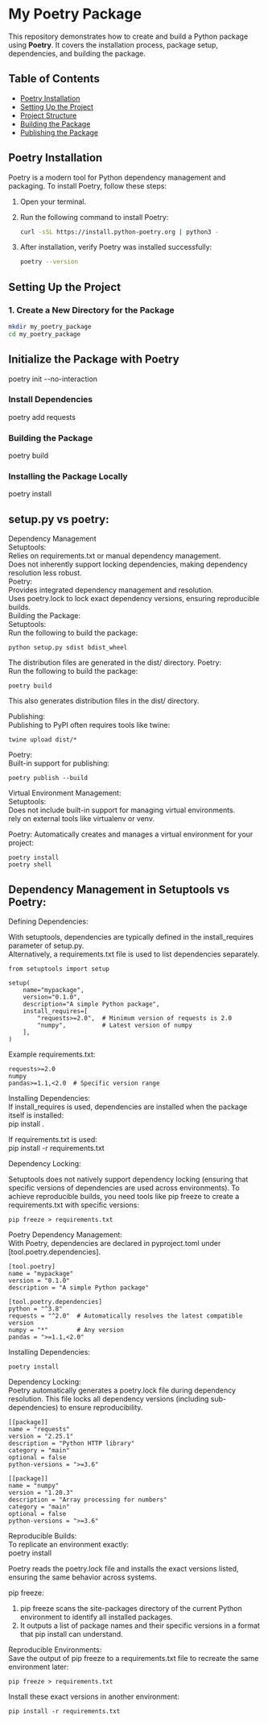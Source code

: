 # My Poetry Package

This repository demonstrates how to create and build a Python package using **Poetry**. It covers the installation process, package setup, dependencies, and building the package.

## Table of Contents

- [Poetry Installation](#poetry-installation)
- [Setting Up the Project](#setting-up-the-project)
- [Project Structure](#project-structure)
- [Building the Package](#building-the-package)
- [Publishing the Package](#publishing-the-package)

## Poetry Installation

Poetry is a modern tool for Python dependency management and packaging. To install Poetry, follow these steps:

1. Open your terminal.
2. Run the following command to install Poetry:

    ```bash
    curl -sSL https://install.python-poetry.org | python3 -
    ```

3. After installation, verify Poetry was installed successfully:

    ```bash
    poetry --version
    ```

## Setting Up the Project

### 1. **Create a New Directory for the Package**

```bash
mkdir my_poetry_package
cd my_poetry_package
```
##  Initialize the Package with Poetry  

poetry init --no-interaction

### Install Dependencies  
poetry add requests  

### Building the Package  
poetry build  

### Installing the Package Locally  
poetry install

## setup.py vs poetry:  
Dependency Management  
Setuptools:  
Relies on requirements.txt or manual dependency management.  
Does not inherently support locking dependencies, making dependency resolution less robust.  
Poetry:  
Provides integrated dependency management and resolution.  
Uses poetry.lock to lock exact dependency versions, ensuring reproducible builds.  
Building the Package:  
Setuptools:  
Run the following to build the package:
```
python setup.py sdist bdist_wheel
```  
The distribution files are generated in the dist/ directory.
Poetry:  
Run the following to build the package:  
```
poetry build
```
This also generates distribution files in the dist/ directory.

Publishing:  
Publishing to PyPI often requires tools like twine:  
```
twine upload dist/*
```  

Poetry:  
Built-in support for publishing:  
```
poetry publish --build
```  

Virtual Environment Management:  
Setuptools:  
Does not include built-in support for managing virtual environments.  
rely on external tools like virtualenv or venv.  

Poetry:
Automatically creates and manages a virtual environment for your project:  
```
poetry install  
poetry shell  
```

## Dependency Management in Setuptools vs Poetry:  
Defining Dependencies:  

With setuptools, dependencies are typically defined in the install_requires parameter of setup.py.  
Alternatively, a requirements.txt file is used to list dependencies separately.  
```
from setuptools import setup

setup(
    name="mypackage",
    version="0.1.0",
    description="A simple Python package",
    install_requires=[
        "requests>=2.0",  # Minimum version of requests is 2.0
        "numpy",          # Latest version of numpy
    ],
)
```

Example requirements.txt:   
```
requests>=2.0
numpy
pandas>=1.1,<2.0  # Specific version range
```

Installing Dependencies:  
If install_requires is used, dependencies are installed when the package itself is installed:  
pip install .  

If requirements.txt is used:  
pip install -r requirements.txt

Dependency Locking:  

Setuptools does not natively support dependency locking (ensuring that specific versions of dependencies are used across environments).
To achieve reproducible builds, you need tools like pip freeze to create a requirements.txt with specific versions:  
```
pip freeze > requirements.txt
````

Poetry Dependency Management:  
With Poetry, dependencies are declared in pyproject.toml under [tool.poetry.dependencies].  
```
[tool.poetry]
name = "mypackage"
version = "0.1.0"
description = "A simple Python package"

[tool.poetry.dependencies]
python = "^3.8"
requests = "^2.0"  # Automatically resolves the latest compatible version
numpy = "*"        # Any version
pandas = ">=1.1,<2.0"
```  
Installing Dependencies:  
```
poetry install  
```
Dependency Locking:  
Poetry automatically generates a poetry.lock file during dependency resolution.
This file locks all dependency versions (including sub-dependencies) to ensure reproducibility.  
```
[[package]]
name = "requests"
version = "2.25.1"
description = "Python HTTP library"
category = "main"
optional = false
python-versions = ">=3.6"

[[package]]
name = "numpy"
version = "1.20.3"
description = "Array processing for numbers"
category = "main"
optional = false
python-versions = ">=3.6"
```
Reproducible Builds:  
To replicate an environment exactly:  
poetry install  

Poetry reads the poetry.lock file and installs the exact versions listed, ensuring the same behavior across systems.

pip freeze:  
1. pip freeze scans the site-packages directory of the current Python environment to identify all installed packages.  
2. It outputs a list of package names and their specific versions in a format that pip install can understand.

Reproducible Environments:  
Save the output of pip freeze to a requirements.txt file to recreate the same environment later:  
```
pip freeze > requirements.txt
```

Install these exact versions in another environment:  
```
pip install -r requirements.txt  
```












